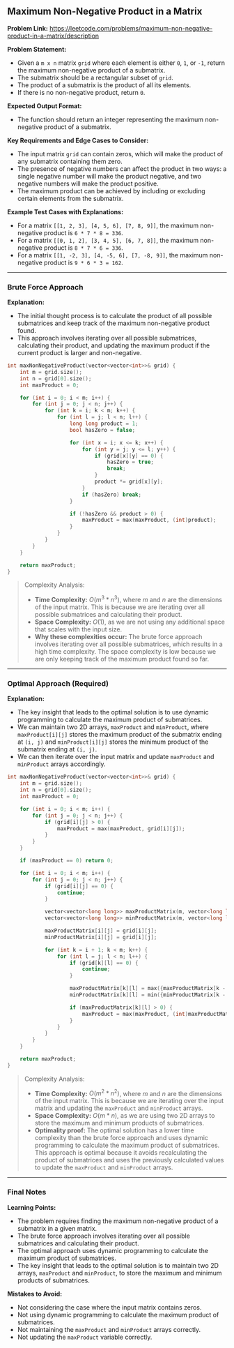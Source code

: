## Maximum Non-Negative Product in a Matrix
**Problem Link:** https://leetcode.com/problems/maximum-non-negative-product-in-a-matrix/description

**Problem Statement:**
- Given a `m x n` matrix `grid` where each element is either `0`, `1`, or `-1`, return the maximum non-negative product of a submatrix.
- The submatrix should be a rectangular subset of `grid`.
- The product of a submatrix is the product of all its elements.
- If there is no non-negative product, return `0`.

**Expected Output Format:**
- The function should return an integer representing the maximum non-negative product of a submatrix.

**Key Requirements and Edge Cases to Consider:**
- The input matrix `grid` can contain zeros, which will make the product of any submatrix containing them zero.
- The presence of negative numbers can affect the product in two ways: a single negative number will make the product negative, and two negative numbers will make the product positive.
- The maximum product can be achieved by including or excluding certain elements from the submatrix.

**Example Test Cases with Explanations:**
- For a matrix `[[1, 2, 3], [4, 5, 6], [7, 8, 9]]`, the maximum non-negative product is `6 * 7 * 8 = 336`.
- For a matrix `[[0, 1, 2], [3, 4, 5], [6, 7, 8]]`, the maximum non-negative product is `8 * 7 * 6 = 336`.
- For a matrix `[[1, -2, 3], [4, -5, 6], [7, -8, 9]]`, the maximum non-negative product is `9 * 6 * 3 = 162`.

---

### Brute Force Approach

**Explanation:**
- The initial thought process is to calculate the product of all possible submatrices and keep track of the maximum non-negative product found.
- This approach involves iterating over all possible submatrices, calculating their product, and updating the maximum product if the current product is larger and non-negative.

```cpp
int maxNonNegativeProduct(vector<vector<int>>& grid) {
    int m = grid.size();
    int n = grid[0].size();
    int maxProduct = 0;

    for (int i = 0; i < m; i++) {
        for (int j = 0; j < n; j++) {
            for (int k = i; k < m; k++) {
                for (int l = j; l < n; l++) {
                    long long product = 1;
                    bool hasZero = false;

                    for (int x = i; x <= k; x++) {
                        for (int y = j; y <= l; y++) {
                            if (grid[x][y] == 0) {
                                hasZero = true;
                                break;
                            }
                            product *= grid[x][y];
                        }
                        if (hasZero) break;
                    }

                    if (!hasZero && product > 0) {
                        maxProduct = max(maxProduct, (int)product);
                    }
                }
            }
        }
    }

    return maxProduct;
}
```

> Complexity Analysis:
> - **Time Complexity:** $O(m^3 * n^3)$, where $m$ and $n$ are the dimensions of the input matrix. This is because we are iterating over all possible submatrices and calculating their product.
> - **Space Complexity:** $O(1)$, as we are not using any additional space that scales with the input size.
> - **Why these complexities occur:** The brute force approach involves iterating over all possible submatrices, which results in a high time complexity. The space complexity is low because we are only keeping track of the maximum product found so far.

---

### Optimal Approach (Required)

**Explanation:**
- The key insight that leads to the optimal solution is to use dynamic programming to calculate the maximum product of submatrices.
- We can maintain two 2D arrays, `maxProduct` and `minProduct`, where `maxProduct[i][j]` stores the maximum product of the submatrix ending at `(i, j)` and `minProduct[i][j]` stores the minimum product of the submatrix ending at `(i, j)`.
- We can then iterate over the input matrix and update `maxProduct` and `minProduct` arrays accordingly.

```cpp
int maxNonNegativeProduct(vector<vector<int>>& grid) {
    int m = grid.size();
    int n = grid[0].size();
    int maxProduct = 0;

    for (int i = 0; i < m; i++) {
        for (int j = 0; j < n; j++) {
            if (grid[i][j] > 0) {
                maxProduct = max(maxProduct, grid[i][j]);
            }
        }
    }

    if (maxProduct == 0) return 0;

    for (int i = 0; i < m; i++) {
        for (int j = 0; j < n; j++) {
            if (grid[i][j] == 0) {
                continue;
            }

            vector<vector<long long>> maxProductMatrix(m, vector<long long>(n, 0));
            vector<vector<long long>> minProductMatrix(m, vector<long long>(n, 0));

            maxProductMatrix[i][j] = grid[i][j];
            minProductMatrix[i][j] = grid[i][j];

            for (int k = i + 1; k < m; k++) {
                for (int l = j; l < n; l++) {
                    if (grid[k][l] == 0) {
                        continue;
                    }

                    maxProductMatrix[k][l] = max({maxProductMatrix[k - 1][l], maxProductMatrix[k][l - 1], maxProductMatrix[k - 1][l - 1] * grid[k][l]});
                    minProductMatrix[k][l] = min({minProductMatrix[k - 1][l], minProductMatrix[k][l - 1], minProductMatrix[k - 1][l - 1] * grid[k][l]});

                    if (maxProductMatrix[k][l] > 0) {
                        maxProduct = max(maxProduct, (int)maxProductMatrix[k][l]);
                    }
                }
            }
        }
    }

    return maxProduct;
}
```

> Complexity Analysis:
> - **Time Complexity:** $O(m^2 * n^2)$, where $m$ and $n$ are the dimensions of the input matrix. This is because we are iterating over the input matrix and updating the `maxProduct` and `minProduct` arrays.
> - **Space Complexity:** $O(m * n)$, as we are using two 2D arrays to store the maximum and minimum products of submatrices.
> - **Optimality proof:** The optimal solution has a lower time complexity than the brute force approach and uses dynamic programming to calculate the maximum product of submatrices. This approach is optimal because it avoids recalculating the product of submatrices and uses the previously calculated values to update the `maxProduct` and `minProduct` arrays.

---

### Final Notes

**Learning Points:**
- The problem requires finding the maximum non-negative product of a submatrix in a given matrix.
- The brute force approach involves iterating over all possible submatrices and calculating their product.
- The optimal approach uses dynamic programming to calculate the maximum product of submatrices.
- The key insight that leads to the optimal solution is to maintain two 2D arrays, `maxProduct` and `minProduct`, to store the maximum and minimum products of submatrices.

**Mistakes to Avoid:**
- Not considering the case where the input matrix contains zeros.
- Not using dynamic programming to calculate the maximum product of submatrices.
- Not maintaining the `maxProduct` and `minProduct` arrays correctly.
- Not updating the `maxProduct` variable correctly.
